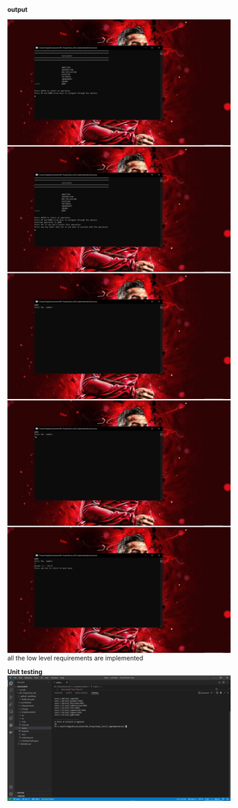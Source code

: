 __output__

![output1](https://github.com/prabakaran-8bit/M1_ProjectGoal_util/blob/7e905e8326d5574e3dfcb922a4e023cbd2644263/4_TestPlanAndOutput/Screenshot%20(173).png)
![output2](https://github.com/prabakaran-8bit/M1_ProjectGoal_util/blob/7e905e8326d5574e3dfcb922a4e023cbd2644263/4_TestPlanAndOutput/Screenshot%20(174).png)
![output3](https://github.com/prabakaran-8bit/M1_ProjectGoal_util/blob/7e905e8326d5574e3dfcb922a4e023cbd2644263/4_TestPlanAndOutput/Screenshot%20(175).png)
![output4](https://github.com/prabakaran-8bit/M1_ProjectGoal_util/blob/7e905e8326d5574e3dfcb922a4e023cbd2644263/4_TestPlanAndOutput/Screenshot%20(176).png)
![output5](https://github.com/prabakaran-8bit/M1_ProjectGoal_util/blob/7e905e8326d5574e3dfcb922a4e023cbd2644263/4_TestPlanAndOutput/Screenshot%20(177).png)
all the low level requirements are implemented

__Unit testing__
![unitoutput](https://github.com/prabakaran-8bit/M1_ProjectGoal_util/blob/7e905e8326d5574e3dfcb922a4e023cbd2644263/4_TestPlanAndOutput/Screenshot%20(180).png)


